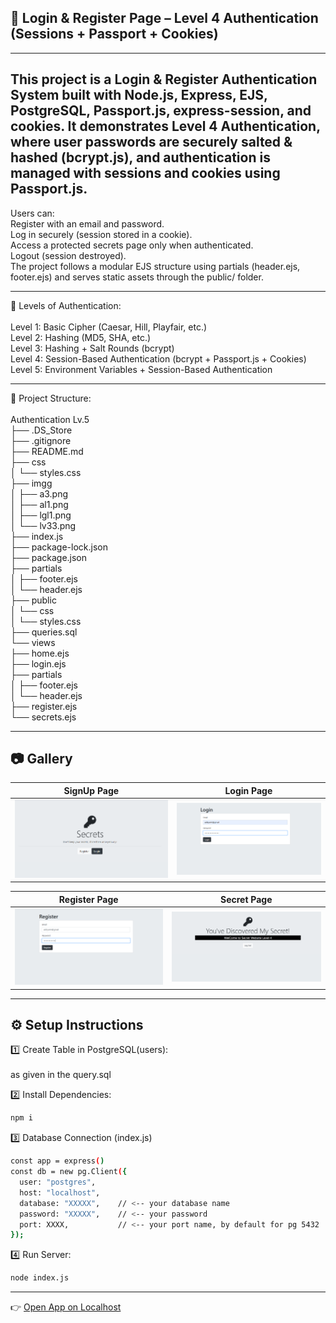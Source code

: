 ## 🔐 Login & Register Page – Level 4 Authentication (Sessions + Passport + Cookies) #

---
This project is a Login & Register Authentication System built with Node.js, Express, EJS, PostgreSQL, Passport.js, express-session, and cookies.
It demonstrates Level 4 Authentication, where user passwords are securely salted & hashed (bcrypt.js), and authentication is managed with sessions and cookies using Passport.js.
---
Users can:<br>
Register with an email and password.<br>
Log in securely (session stored in a cookie).<br>
Access a protected secrets page only when authenticated.<br>
Logout (session destroyed).<br>
The project follows a modular EJS structure using partials (header.ejs, footer.ejs) and serves static assets through the public/ folder.<br>


---
🔑 Levels of Authentication:<br><br>
Level 1: Basic Cipher (Caesar, Hill, Playfair, etc.)<br>
Level 2: Hashing (MD5, SHA, etc.)<br>
Level 3: Hashing + Salt Rounds (bcrypt)<br>
Level 4: Session-Based Authentication (bcrypt + Passport.js + Cookies)<br>
Level 5: Environment Variables + Session-Based Authentication<br>


---
📂 Project Structure:<br><br>
Authentication Lv.5<br>
├── .DS_Store<br>
├── .gitignore<br>
├── README.md<br>
├── css<br>
│ └── styles.css<br>
├── imgg<br>
│ ├── a3.png<br>
│ ├── al1.png<br>
│ ├── lgl1.png<br>
│ └── lv33.png<br>
├── index.js<br>
├── package-lock.json<br>
├── package.json<br>
├── partials<br>
│ ├── footer.ejs<br>
│ └── header.ejs<br>
├── public<br>
│ └── css<br>
│ └── styles.css<br>
├── queries.sql<br>
└── views<br>
├── home.ejs<br>
├── login.ejs<br>
├── partials<br>
│ ├── footer.ejs<br>
│ └── header.ejs<br>
├── register.ejs<br>
└── secrets.ejs<br>

---


## 📷 Gallery

| SignUp Page | Login Page |
|-------------|------------|
| ![lgl1](./imgg/lgl1.png) | ![a3](./imgg/a3.png) |

| Register Page | Secret Page |
|---------------|-------------|
| ![al1](./imgg/al1.png) | ![lv33](./imgg/lv33.png) |


---

## ⚙️ Setup Instructions

 1️⃣ Create Table in PostgreSQL(users):
 <br><br>
as given in the query.sql
 <br>
 
2️⃣ Install Dependencies:
```bash
npm i

```

3️⃣ Database Connection (index.js)
```bash
const app = express()
const db = new pg.Client({
  user: "postgres",
  host: "localhost",
  database: "XXXXX",    // <-- your database name
  password: "XXXXX",    // <-- your password
  port: XXXX,           // <-- your port name, by default for pg 5432
});
```
4️⃣ Run Server:
```bash
node index.js
```
---
👉 [Open App on Localhost](http://localhost:3000)
